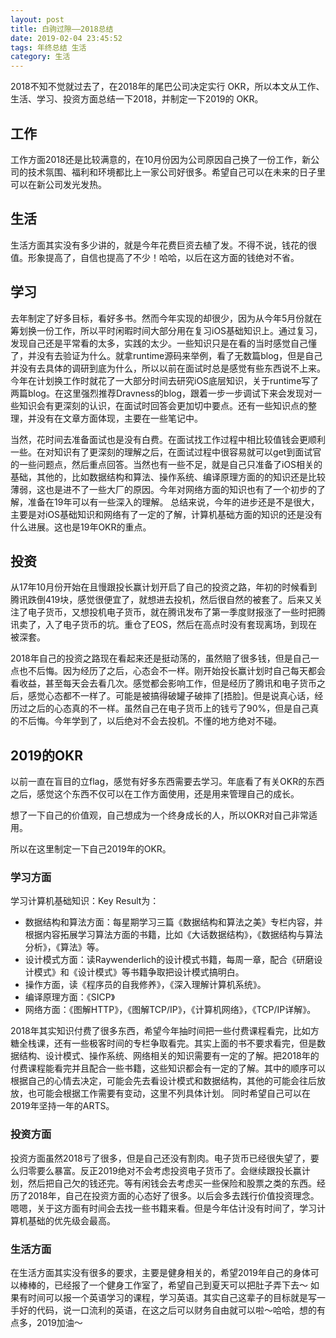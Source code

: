 ```yaml
---
layout: post
title: 白驹过隙——2018总结
date: 2019-02-04 23:45:52
tags: 年终总结 生活
category: 生活
---
```

2018不知不觉就过去了，在2018年的尾巴公司决定实行 OKR，所以本文从工作、生活、学习、投资方面总结一下2018，并制定一下2019的 OKR。
## 工作
工作方面2018还是比较满意的，在10月份因为公司原因自己换了一份工作，新公司的技术氛围、福利和环境都比上一家公司好很多。希望自己可以在未来的日子里可以在新公司发光发热。
## 生活
生活方面其实没有多少讲的，就是今年花费巨资去植了发。不得不说，钱花的很值。形象提高了，自信也提高了不少！哈哈，以后在这方面的钱绝对不省。
## 学习
去年制定了好多目标，看好多书。然而今年实现的却很少，因为从今年5月份就在筹划换一份工作，所以平时闲暇时间大部分用在复习iOS基础知识上。通过复习，发现自己还是平常看的太多，实践的太少。一些知识只是在看的当时感觉自己懂了，并没有去验证为什么。就拿runtime源码来举例，看了无数篇blog，但是自己并没有去具体的调研到底为什么，所以以前在面试时总是感觉有些东西说不上来。今年在计划换工作时就花了一大部分时间去研究iOS底层知识，关于runtime写了两篇blog。在这里强烈推荐Dravness的blog，跟着一步一步调试下来会发现对一些知识会有更深刻的认识，在面试时回答会更加切中要点。还有一些知识点的整理，并没有在文章方面体现，主要在一些笔记中。

当然，花时间去准备面试也是没有白费。在面试找工作过程中相比较值钱会更顺利一些。在对知识有了更深刻的理解之后，在面试过程中很容易就可以get到面试官的一些问题点，然后重点回答。当然也有一些不足，就是自己只准备了iOS相关的基础，其他的，比如数据结构和算法、操作系统、编译原理方面的的知识还是比较薄弱，这也是进不了一些大厂的原因。今年对网络方面的知识也有了一个初步的了解，准备在19年可以有一些深入的理解。
总结来说，今年的进步还是不是很大，主要是对iOS基础知识和网络有了一定的了解，计算机基础方面的知识的还是没有什么进展。这也是19年OKR的重点。
## 投资
从17年10月份开始在且慢跟投长赢计划开启了自己的投资之路，年初的时候看到腾讯跌倒419块，感觉很便宜了，就想进去投机，然后很自然的被套了。后来又关注了电子货币，又想投机电子货币，就在腾讯发布了第一季度财报涨了一些时把腾讯卖了，入了电子货币的坑。重仓了EOS，然后在高点时没有套现离场，到现在被深套。

2018年自己的投资之路现在看起来还是挺动荡的，虽然赔了很多钱，但是自己一点也不后悔。因为经历了之后，心态会不一样。刚开始投长赢计划时自己每天都会看收益，甚至每天会去看几次。感觉都会影响工作，但是经历了腾讯和电子货币之后，感觉心态都不一样了。可能是被搞得破罐子破摔了[捂脸]。但是说真心话，经历过之后的心态真的不一样。虽然自己在电子货币上的钱亏了90%，但是自己真的不后悔。今年学到了，以后绝对不会去投机。不懂的地方绝对不碰。
## 2019的OKR

以前一直在盲目的立flag，感觉有好多东西需要去学习。年底看了有关OKR的东西之后，感觉这个东西不仅可以在工作方面使用，还是用来管理自己的成长。

想了一下自己的价值观，自己想成为一个终身成长的人，所以OKR对自己非常适用。

所以在这里制定一下自己2019年的OKR。
### 学习方面
 学习计算机基础知识：Key Result为：
* 数据结构和算法方面：每星期学习三篇《数据结构和算法之美》专栏内容，并根据内容拓展学习算法方面的书籍，比如《大话数据结构》，《数据结构与算法分析》，《算法》等。
* 设计模式方面：读Raywenderlich的设计模式书籍，每周一章，配合《研磨设计模式》和《设计模式》等书籍争取把设计模式搞明白。
* 操作方面，读《程序员的自我修养》，《深入理解计算机系统》。
* 编译原理方面：《SICP》
* 网络方面：《图解HTTP》，《图解TCP/IP》，《计算机网络》，《TCP/IP详解》。

2018年其实知识付费了很多东西，希望今年抽时间把一些付费课程看完，比如方糖全栈课，还有一些极客时间的专栏争取看完。其实上面的书不要求看完，但是数据结构、设计模式、操作系统、网络相关的知识需要有一定的了解。把2018年的付费课程能看完并且配合一些书籍，这些知识都会有一定的了解。其中的顺序可以根据自己的心情去决定，可能会先去看设计模式和数据结构，其他的可能会往后放放，也可能会根据工作需要有变动，这里不列具体计划。
同时希望自己可以在2019年坚持一年的ARTS。
### 投资方面
投资方面虽然2018亏了很多，但是自己还没有割肉。电子货币已经很失望了，要么归零要么暴富。反正2019绝对不会考虑投资电子货币了。会继续跟投长赢计划，然后把自己欠的钱还完。等有闲钱会去考虑买一些保险和股票之类的东西。经历了2018年，自己在投资方面的心态好了很多。以后会多去践行价值投资理念。嗯嗯，关于这方面有时间会去找一些书籍来看。但是今年估计没有时间了，学习计算机基础的优先级会最高。
### 生活方面
在生活方面其实没有很多的要求，主要是健身相关的，希望2019年自己的身体可以棒棒的，已经报了一个健身工作室了，希望自己到夏天可以把肚子弄下去～
如果有时间可以报一个英语学习的课程，学习英语。其实自己这辈子的目标就是写一手好的代码，说一口流利的英语，在这之后可以财务自由就可以啦～哈哈，想的有点多，2019加油～